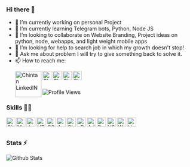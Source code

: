 ### Hi there 👋

- 🔭 I’m currently working on personal Project
- 🌱 I’m currently learning Telegram bots, Python, Node JS
- 👯 I’m looking to collaborate on Website Branding, Project ideas on python, node, webapps, and light weight mobile apps
- 🤔 I’m looking for help to search job in which my growth doesn't stop!
- 💬 Ask me about problem I will try to give something back to solve it.
- 📫 How to reach me: <p>
  <a href="https://www.linkedin.com/in/chintan992/">
    <img align="left" alt="Chintan LinkedIN" width="70px" src="https://cdn.svgporn.com/logos/linkedin.svg" /></i>
  </a>
  <a href="https://twitter.com/sid992r">
    <img align="left" alt="Chintan Twitter" width="24px" src="https://cdn.svgporn.com/logos/twitter.svg" />
  </a>
  <a href="https://www.youtube.com/channel/UCcv6wFNEMSFtRbi7q91YG7w">
    <img align="left" alt="Chintan YouTube" width="24px" src="https://cdn.svgporn.com/logos/youtube.svg" />
  </a>
  <a href="https://instagram.com/chintan992">
    <img align="left" alt="Chintan Instagram" width="24px" src="https://cdn.svgporn.com/logos/instagram-icon.svg" />
  </a>
  <a href="https://telegram.dog/chintan992">
    <img align="left" alt="Chintan Telegram" width="24px" src="https://cdn.svgporn.com/logos/telegram.svg" />
  </a>
</p>

</br>
</br>

![Profile Views](https://hits.seeyoufarm.com/api/count/incr/badge.svg?url=https://github.com/chintan992/&title=Profile%20Views)

### Skills 👨‍💻

<img align="left" alt="GitHub" width="24px" src="https://cdn.svgporn.com/logos/github.svg" />
<img align="left" alt="MySQL" width="24px" src="https://cdn.svgporn.com/logos/mysql.svg" />
<img align="left" alt="JavaScript" width="24px" src="https://cdn.svgporn.com/logos/javascript.svg" />
<img align="left" alt="HTML" width="24px" src="https://cdn.svgporn.com/logos/html5.svg" />
<img align="left" alt="CSS" width="24px" src="https://cdn.svgporn.com/logos/css3.svg" />
<img align="left" alt="AWS" width="24px" src="https://cdn.svgporn.com/logos/amazonaws.svg" />
<img align="left" alt="Cloudflare" width="24px" src="https://cdn.svgporn.com/logos/cloudflare.svg" />
<img align="left" alt="cPanel" width="24px" src="https://cdn.svgporn.com/logos/cpanel.svg" />
<img align="left" alt="Adobe XD Designer" width="24px" src="https://cdn.svgporn.com/logos/adobexd.svg" />
<img align="left" alt="Pokemon go Hack" width="24px" src="https://cdn.svgporn.com/logos/pokemon.svg" />
<img align="left" alt="VSCode" width="24px" src="https://cdn.svgporn.com/logos/visualstudiocode.svg" />
<img align="left" alt="Wordpress Designer" width="24px" src="https://cdn.svgporn.com/logos/wordpress.svg" />
<img align="left" alt="Linux administrator" width="24px" src="https://cdn.svgporn.com/logos/ubuntu.svg" />
</br>
</br>

### Stats ⚡️

![Github Stats](https://readmestats.vercel.app/api?username=chintan992&show_icons=true&title_color=333&icon_color=333&count_private=true&include_all_commits=true)
